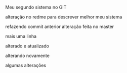 Meu segundo sistema no GIT

alteração no redme para descrever melhor meu sistema

refazendo commit anterior
alteração feita no master 



mais uma linha

alterado e atualizado


alterando novamente

algumas alterações 